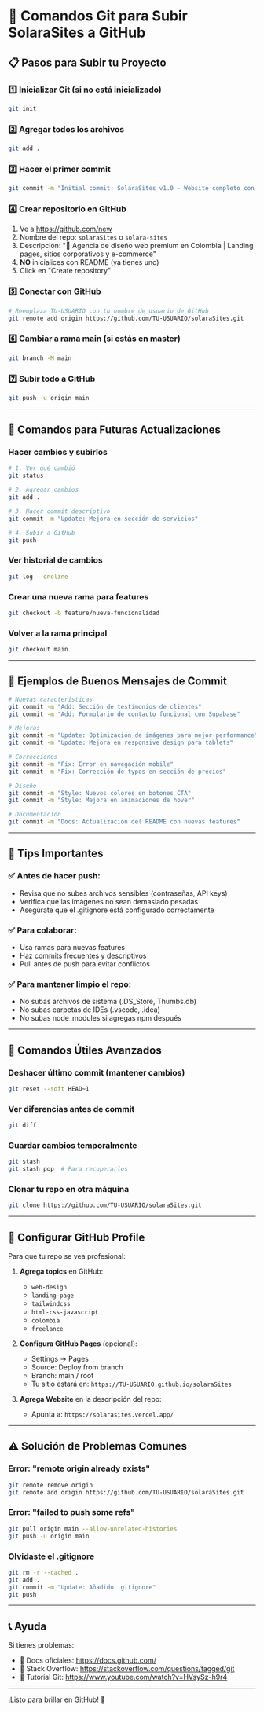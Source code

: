 # 🚀 Comandos Git para Subir SolaraSites a GitHub

## 📋 Pasos para Subir tu Proyecto

### 1️⃣ Inicializar Git (si no está inicializado)
```bash
git init
```

### 2️⃣ Agregar todos los archivos
```bash
git add .
```

### 3️⃣ Hacer el primer commit
```bash
git commit -m "Initial commit: SolaraSites v1.0 - Website completo con diseño premium"
```

### 4️⃣ Crear repositorio en GitHub
1. Ve a https://github.com/new
2. Nombre del repo: `solaraSites` o `solara-sites`
3. Descripción: "🌟 Agencia de diseño web premium en Colombia | Landing pages, sitios corporativos y e-commerce"
4. **NO** inicialices con README (ya tienes uno)
5. Click en "Create repository"

### 5️⃣ Conectar con GitHub
```bash
# Reemplaza TU-USUARIO con tu nombre de usuario de GitHub
git remote add origin https://github.com/TU-USUARIO/solaraSites.git
```

### 6️⃣ Cambiar a rama main (si estás en master)
```bash
git branch -M main
```

### 7️⃣ Subir todo a GitHub
```bash
git push -u origin main
```

---

## 🔄 Comandos para Futuras Actualizaciones

### Hacer cambios y subirlos
```bash
# 1. Ver qué cambió
git status

# 2. Agregar cambios
git add .

# 3. Hacer commit descriptivo
git commit -m "Update: Mejora en sección de servicios"

# 4. Subir a GitHub
git push
```

### Ver historial de cambios
```bash
git log --oneline
```

### Crear una nueva rama para features
```bash
git checkout -b feature/nueva-funcionalidad
```

### Volver a la rama principal
```bash
git checkout main
```

---

## 🎯 Ejemplos de Buenos Mensajes de Commit

```bash
# Nuevas características
git commit -m "Add: Sección de testimonios de clientes"
git commit -m "Add: Formulario de contacto funcional con Supabase"

# Mejoras
git commit -m "Update: Optimización de imágenes para mejor performance"
git commit -m "Update: Mejora en responsive design para tablets"

# Correcciones
git commit -m "Fix: Error en navegación mobile"
git commit -m "Fix: Corrección de typos en sección de precios"

# Diseño
git commit -m "Style: Nuevos colores en botones CTA"
git commit -m "Style: Mejora en animaciones de hover"

# Documentación
git commit -m "Docs: Actualización del README con nuevas features"
```

---

## 📌 Tips Importantes

### ✅ Antes de hacer push:
- Revisa que no subes archivos sensibles (contraseñas, API keys)
- Verifica que las imágenes no sean demasiado pesadas
- Asegúrate que el .gitignore está configurado correctamente

### ✅ Para colaborar:
- Usa ramas para nuevas features
- Haz commits frecuentes y descriptivos
- Pull antes de push para evitar conflictos

### ✅ Para mantener limpio el repo:
- No subas archivos de sistema (.DS_Store, Thumbs.db)
- No subas carpetas de IDEs (.vscode, .idea)
- No subas node_modules si agregas npm después

---

## 🔧 Comandos Útiles Avanzados

### Deshacer último commit (mantener cambios)
```bash
git reset --soft HEAD~1
```

### Ver diferencias antes de commit
```bash
git diff
```

### Guardar cambios temporalmente
```bash
git stash
git stash pop  # Para recuperarlos
```

### Clonar tu repo en otra máquina
```bash
git clone https://github.com/TU-USUARIO/solaraSites.git
```

---

## 🎨 Configurar GitHub Profile

Para que tu repo se vea profesional:

1. **Agrega topics** en GitHub:
   - `web-design`
   - `landing-page`
   - `tailwindcss`
   - `html-css-javascript`
   - `colombia`
   - `freelance`

2. **Configura GitHub Pages** (opcional):
   - Settings → Pages
   - Source: Deploy from branch
   - Branch: main / root
   - Tu sitio estará en: `https://TU-USUARIO.github.io/solaraSites`

3. **Agrega Website** en la descripción del repo:
   - Apunta a: `https://solarasites.vercel.app/`

---

## ⚠️ Solución de Problemas Comunes

### Error: "remote origin already exists"
```bash
git remote remove origin
git remote add origin https://github.com/TU-USUARIO/solaraSites.git
```

### Error: "failed to push some refs"
```bash
git pull origin main --allow-unrelated-histories
git push -u origin main
```

### Olvidaste el .gitignore
```bash
git rm -r --cached .
git add .
git commit -m "Update: Añadido .gitignore"
git push
```

---

## 📞 Ayuda

Si tienes problemas:
- 📖 Docs oficiales: https://docs.github.com/
- 💬 Stack Overflow: https://stackoverflow.com/questions/tagged/git
- 🎥 Tutorial Git: https://www.youtube.com/watch?v=HVsySz-h9r4

---

¡Listo para brillar en GitHub! 🌟
